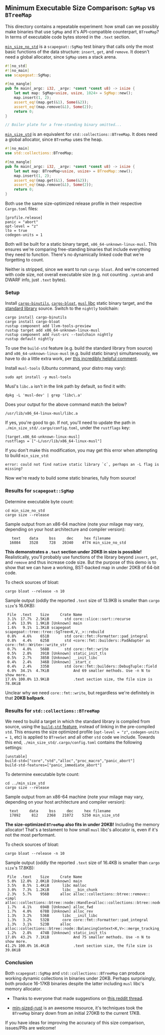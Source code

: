 ## Minimum Executable Size Comparison: `SgMap` vs `BTreeMap`

This directory contains a repeatable experiment: how small can we possibly make binaries that use `SgMap` and it's API-compatible counterpart, `BTreeMap`?
In terms of executable code bytes stored in the `.text` section.

[`min_size_no_std`](./min_size_no_std/src/main.rs) is a `scapegoat::SgMap` test binary that calls only the most basic functions of the data structure: `insert`, `get`, and `remove`.
It doesn't need a global allocator, since `SgMap` uses a stack arena.

```rust
#![no_std]
#![no_main]
use scapegoat::SgMap;

#[no_mangle]
pub fn main(_argc: i32, _argv: *const *const u8) -> isize {
    let mut map: SgMap<usize, usize, 1024> = SgMap::new();
    map.insert(1, 2);
    assert_eq!(map.get(&1), Some(&2));
    assert_eq!(map.remove(&1), Some(2));
    return 0;
}

// Boiler plate for a free-standing binary omitted...
```

[`min_size_std`](./min_size_std/src/main.rs) is an equivalent for `std::collections::BTreeMap`.
It does need a global allocator, since `BTreeMap` uses the heap.

```rust
#![no_main]
use std::collections::BTreeMap;

#[no_mangle]
pub fn main(_argc: i32, _argv: *const *const u8) -> isize {
    let mut map: BTreeMap<usize, usize> = BTreeMap::new();
    map.insert(1, 2);
    assert_eq!(map.get(&1), Some(&2));
    assert_eq!(map.remove(&1), Some(2));
    return 0;
}
```

Both use the same size-optimized release profile in their respective `Cargo.toml` files:

```
[profile.release]
panic = "abort"
opt-level = "z"
lto = true
codegen-units = 1
```

Both will be built for a static binary target, `x86_64-unknown-linux-musl`.
This ensures we're comparing free-standing binaries that include everything they need to function.
There's no dynamically linked code that we're forgetting to count.

Neither is stripped, since we want to run `cargo bloat`.
And we're concerned with code size, not overall executable size (e.g. not counting `.symtab` and DWARF info, just `.text` bytes).

### Setup

Install [`cargo-binutils`](https://github.com/rust-embedded/cargo-binutils), [`cargo-bloat`](https://github.com/RazrFalcon/cargo-bloat), [`musl` libc](https://musl.libc.org/) static binary target, and the [standard library](https://doc.rust-lang.org/cargo/reference/unstable.html#build-std) source. Switch to the `nightly` toolchain:

```
cargo install cargo-binutils
cargo install cargo-bloat
rustup component add llvm-tools-preview
rustup target add x86_64-unknown-linux-musl
rustup component add rust-src --toolchain nightly
rustup default nightly
```

To use the `build-std` feature (e.g. build the standard library from source) and `x86_64-unknown-linux-musl` (e.g. build static binary) simultaneously, we have to do a little extra work, per [this incredibly helpful comment](https://github.com/japaric/xargo/issues/133#issuecomment-681194097).

Install `musl-tools` (Ubuntu command, your distro may vary):

```
sudo apt install -y musl-tools
```

Musl's `libc.a` isn't in the link path by default, so find it with:

```
dpkg -L 'musl-dev' | grep 'libc\.a'
```

Does your output for the above command match the below?

```
/usr/lib/x86_64-linux-musl/libc.a
```

If yes, you're good to go.
If not, you'll need to update the path in `./min_size_std/.cargo/config.toml`, under the `rustflags` key:

```
[target.x86_64-unknown-linux-musl]
rustflags = ["-L/usr/lib/x86_64-linux-musl"]
```

If you don't make this modification, you may get this error when attempting to build `min_size_std`:

```
error: could not find native static library `c`, perhaps an -L flag is missing?
```

Now we're ready to build some static binaries, fully from source!

### Results for `scapegoat::SgMap`

Determine executable byte count:

```
cd min_size_no_std
cargo size --release
```

Sample output from an x86-64 machine (note your milage may vary, depending on your host architecture and compiler version):

```
   text	   data	    bss	    dec	    hex	filename
  16084	   3528	    728	  20340	   4f74	min_size_no_std
```

**This demonstrates a `.text` section under 20KB in size is possible!**
Realistically, you'll probably use functions of the library beyond `insert`, `get`, and `remove` and thus increase code size.
But the purpose of this demo is to show that we can have a working, BST-backed map in under 20KB of 64-bit code.

To check sources of bloat:

```
cargo bloat --release -n 10
```

Sample output (oddly the reported `.text` size of 13.9KB is smaller than `cargo size`'s 16.0KB):

```
 File  .text    Size     Crate Name
 3.1%  17.7%  2.5KiB       std core::slice::sort::recurse
 2.4%  13.9%  1.9KiB [Unknown] main
 1.6%   9.1%  1.3KiB scapegoat scapegoat::tree::tree::SgTree<K,V,_>::rebuild
 0.8%   4.6%    651B       std core::fmt::Formatter::pad_integral
 0.8%   4.4%    625B       std <core::fmt::builders::PadAdapter as core::fmt::Write>::write_str
 0.7%   4.0%    568B       std core::fmt::write
 0.5%   2.8%    391B [Unknown] static_init_tls
 0.5%   2.7%    385B [Unknown] __init_libc
 0.4%   2.4%    346B [Unknown] _start_c
 0.4%   2.4%    335B       std core::fmt::builders::DebugTuple::field
 6.0%  34.1%  4.7KiB           And 69 smaller methods. Use -n N to show more.
17.6% 100.0% 13.9KiB           .text section size, the file size is 78.8KiB
```

Unclear why we need `core::fmt::write`, but regardless we're definitely in that **20KB ballpark**.

### Results for `std::collections::BTreeMap`

We need to build a target in which the standard library is compiled from source, using the [`build-std` feature](https://doc.rust-lang.org/cargo/reference/unstable.html#build-std), instead of linking in the pre-compiled `std`.
This ensures the size optimized profile (`opt-level = "z"`, `codegen-units = 1`, etc) is applied to `BTreeSet` and all other `std` code we include.
Towards this end, `./min_size_std/.cargo/config.toml` contains the following settings:

```
[unstable]
build-std=["core","std","alloc","proc_macro","panic_abort"]
build-std-features=["panic_immediate_abort"]
```

To determine executable byte count:

```
cd ../min_size_std
cargo size --release
```

Sample output from an x86-64 machine (note your milage may vary, depending on your host architecture and compiler version):

```
  text	   data	    bss	    dec	    hex	filename
  17892	    812	   2368	  21072	   5250	min_size_std
```

**The size-optimized `BTreeMap` also fits in under 20KB!**
Including the memory allocator!
That's a testament to how small `musl` libc's allocator is, even if it's not the most performant.

To check sources of bloat:

```
cargo bloat --release -n 10
```

Sample output (oddly the reported `.text` size of 16.4KB is smaller than `cargo size`'s 17.8KB):

```
 File  .text    Size     Crate Name
 5.0%  12.0%  2.0KiB [Unknown] main
 3.5%   8.5%  1.4KiB      libc malloc
 3.0%   7.3%  1.2KiB      libc __bin_chunk
 2.3%   5.7%    956B     alloc alloc::collections::btree::remove::<impl alloc::collections::btree::node::Handle<alloc::collections::btree::node::NodeRef<alloc::collections::btree...
 1.7%   4.1%    694B [Unknown] alloc_fwd
 1.7%   4.0%    678B [Unknown] alloc_rev
 1.3%   3.2%    536B      libc __init_libc
 1.3%   3.2%    532B      core core::fmt::Formatter::pad_integral
 1.3%   3.1%    523B     alloc alloc::collections::btree::node::BalancingContext<K,V>::merge_tracking_child_edge
 1.2%   2.8%    474B [Unknown] static_init_tls
17.8%  43.2%  7.1KiB           And 75 smaller methods. Use -n N to show more.
41.2% 100.0% 16.4KiB           .text section size, the file size is 39.8KiB
```

### Conclusion

Both `scapegoat::SgMap` and `std::collections::BTreeMap` can produce working dynamic collections in binaries under 20KB.
Perhaps surprisingly, both produce 16-17KB binaries despite the latter including `musl` libc's memory allocator.

* Thanks to everyone that made suggestions on [this reddit thread](https://www.reddit.com/r/rust/comments/qu3k38/1012x_smaller_executable_footprint_than/).

* [min-sized-rust](https://github.com/johnthagen/min-sized-rust) is an awesome resource, it's techniques took the `BTreeMap` binary down from an initial 270KB to the current 17KB.

If you have ideas for improving the accuracy of this size comparison, issues/PRs are welcome!